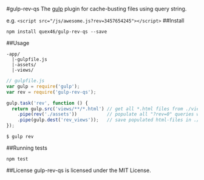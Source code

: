 #gulp-rev-qs
The [gulp](http://gulpjs.com/) plugin for cache-busting files using query string.

e.g. ```<script src="/js/awesome.js?rev=3457654245"></script>```
##Install
```
npm install quex46/gulp-rev-qs --save
```
##Usage
```
-app/
  |-gulpfile.js
  |-assets/
  |-views/
```
```javascript
// gulpfile.js
var gulp = require('gulp');
var rev = require('gulp-rev-qs');

gulp.task('rev', function () {
  return gulp.src('views/**/*.html') // get all *.html files from ./views/
    .pipe(rev('./assets'))           // populate all "?rev=0" queries with checksums
    .pipe(gulp.dest('rev_views'));   // save populated html-files in ./rev_views/
});
```
```
$ gulp rev
```
##Running tests
```
npm test
```
##License
gulp-rev-qs is licensed under the MIT License.

